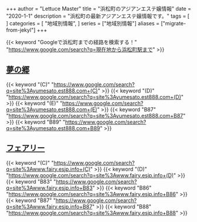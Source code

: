 +++
author = "Lettuce Master"
title = "浜松町のアジアンエステ嬢情報"
date = "2020-1-1"
description = "浜松町の最新アジアンエステ嬢情報です。"
tags = [
]
categories = [
    "地域別情報",
]
series = ["地域別情報"]
aliases = ["migrate-from-jekyl"]
+++

{{< keyword "Googleで浜松町までの経路を検索する！" "https://www.google.com/search?q=現在地から浜松町駅まで" >}}

## [夢の郷](http://yumesato.est888.com/)
{{< keyword "(C)" "https://www.google.com/search?q=site%3Ayumesato.est888.com+(C)" >}} {{< keyword "(D)" "https://www.google.com/search?q=site%3Ayumesato.est888.com+(D)" >}} {{< keyword "(E)" "https://www.google.com/search?q=site%3Ayumesato.est888.com+(E)" >}} {{< keyword "B87" "https://www.google.com/search?q=site%3Ayumesato.est888.com+B87" >}} {{< keyword "B89" "https://www.google.com/search?q=site%3Ayumesato.est888.com+B89" >}} 

## [フェアリー](http://www.fairy.esjp.info/)
{{< keyword "(C)" "https://www.google.com/search?q=site%3Awww.fairy.esjp.info+(C)" >}} {{< keyword "(D)" "https://www.google.com/search?q=site%3Awww.fairy.esjp.info+(D)" >}} {{< keyword "B83" "https://www.google.com/search?q=site%3Awww.fairy.esjp.info+B83" >}} {{< keyword "B86" "https://www.google.com/search?q=site%3Awww.fairy.esjp.info+B86" >}} {{< keyword "B87" "https://www.google.com/search?q=site%3Awww.fairy.esjp.info+B87" >}} {{< keyword "B88" "https://www.google.com/search?q=site%3Awww.fairy.esjp.info+B88" >}} 

